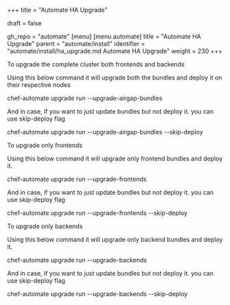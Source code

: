 +++
title = "Automate HA Upgrade"

draft = false

gh_repo = "automate"
[menu]
  [menu.automate]
    title = "Automate HA Upgrade"
    parent = "automate/install"
    identifier = "automate/install/ha_upgrade.md Automate HA Upgrade"
    weight = 230
+++

To upgrade the complete cluster both frontends and backends

Using this below command it will upgrade both the bundles and deploy it on their respective nodes

chef-automate upgrade run --upgrade-airgap-bundles

And in case, if you want to just update bundles but not deploy it. you can use skip-deploy flag

chef-automate upgrade run --upgrade-airgap-bundles --skip-deploy

To upgrade only frontends

Using this below command it will upgrade only frontend bundles and deploy it.

chef-automate upgrade run --upgrade-frontends

And in case, if you want to just update bundles but not deploy it. you can use skip-deploy flag

chef-automate upgrade run --upgrade-frontends --skip-deploy

To upgrade only backends

Using this below command it will upgrade only backend bundles and deploy it.

chef-automate upgrade run --upgrade-backends

And in case, if you want to just update bundles but not deploy it. you can use skip-deploy flag

chef-automate upgrade run --upgrade-backends --skip-deploy